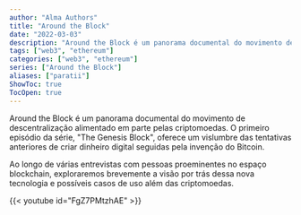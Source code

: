```yaml
---
author: "Alma Authors"
title: "Around the Block"
date: "2022-03-03"
description: "Around the Block é um panorama documental do movimento de descentralização alimentado em parte pelas criptomoedas."
tags: ["web3", "ethereum"]
categories: ["web3", "ethereum"]
series: ["Around the Block"]
aliases: ["paratii"]
ShowToc: true
TocOpen: true
---
```


Around the Block é um panorama documental do movimento de descentralização alimentado em parte pelas criptomoedas. O primeiro episódio da série, "The Genesis Block", oferece um vislumbre das tentativas anteriores de criar dinheiro digital seguidas pela invenção do Bitcoin. 

Ao longo de várias entrevistas com pessoas proeminentes no espaço blockchain, exploraremos brevemente a visão por trás dessa nova tecnologia e possíveis casos de uso além das criptomoedas.


{{< youtube id="FgZ7PMtzhAE" >}}

